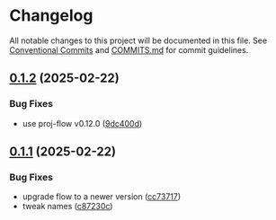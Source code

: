 # Changelog

All notable changes to this project will be documented in this file. See [Conventional Commits](https://www.conventionalcommits.org/en/v1.0.0/) and [COMMITS.md](COMMITS.md) for commit guidelines.

## [0.1.2](https://github.com/mzdun/tester/compare/v0.1.1...v0.1.2) (2025-02-22)

### Bug Fixes

- use proj-flow v0.12.0 ([9dc400d](https://github.com/mzdun/tester/commit/9dc400d7887e3961ad717e7ac426bbd6e082b75b))

## [0.1.1](https://github.com/mzdun/tester/commits/v0.1.1) (2025-02-22)

### Bug Fixes

- upgrade flow to a newer version ([cc73717](https://github.com/mzdun/tester/commit/cc7371728a1b0052c4608d9cecd15e04c5dee5cd))
- tweak names ([c87230c](https://github.com/mzdun/tester/commit/c87230c1c198654337a0b196f73fb344bc11ec05))
